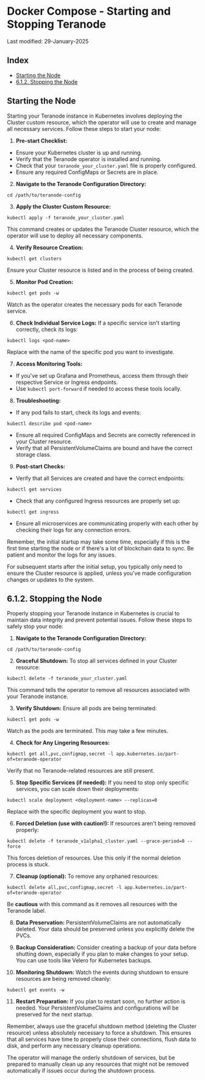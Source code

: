 # Docker Compose - Starting and Stopping Teranode

Last modified: 29-January-2025

## Index

- [Starting the Node](#starting-the-node)
- [6.1.2. Stopping the Node](#612-stopping-the-node)


## Starting the Node

Starting your Teranode instance in Kubernetes involves deploying the Cluster custom resource, which the operator will use to create and manage all necessary services. Follow these steps to start your node:

1. **Pre-start Checklist:**
- Ensure your Kubernetes cluster is up and running.
- Verify that the Teranode operator is installed and running.
- Check that your `teranode_your_cluster.yaml` file is properly configured.
- Ensure any required ConfigMaps or Secrets are in place.

2. **Navigate to the Teranode Configuration Directory:**
```
cd /path/to/teranode-config
```

3. **Apply the Cluster Custom Resource:**

```
kubectl apply -f teranode_your_cluster.yaml
```
This command creates or updates the Teranode Cluster resource, which the operator will use to deploy all necessary components.

4. **Verify Resource Creation:**

```
kubectl get clusters
```
Ensure your Cluster resource is listed and in the process of being created.

5. **Monitor Pod Creation:**
```
kubectl get pods -w
```
Watch as the operator creates the necessary pods for each Teranode service.

6. **Check Individual Service Logs:**
If a specific service isn't starting correctly, check its logs:
```
kubectl logs <pod-name>
```
Replace <pod-name> with the name of the specific pod you want to investigate.

7. **Access Monitoring Tools:**
- If you've set up Grafana and Prometheus, access them through their respective Service or Ingress endpoints.
- Use `kubectl port-forward` if needed to access these tools locally.

8. **Troubleshooting:**
- If any pod fails to start, check its logs and events:
```
kubectl describe pod <pod-name>
```
- Ensure all required ConfigMaps and Secrets are correctly referenced in your Cluster resource.
- Verify that all PersistentVolumeClaims are bound and have the correct storage class.

9. **Post-start Checks:**
- Verify that all Services are created and have the correct endpoints:
```
kubectl get services
```
- Check that any configured Ingress resources are properly set up:
```
kubectl get ingress
```
- Ensure all microservices are communicating properly with each other by checking their logs for any connection errors.

Remember, the initial startup may take some time, especially if this is the first time starting the node or if there's a lot of blockchain data to sync. Be patient and monitor the logs for any issues.

For subsequent starts after the initial setup, you typically only need to ensure the Cluster resource is applied, unless you've made configuration changes or updates to the system.



## 6.1.2. Stopping the Node

Properly stopping your Teranode instance in Kubernetes is crucial to maintain data integrity and prevent potential issues. Follow these steps to safely stop your node:

1. **Navigate to the Teranode Configuration Directory:**
```
cd /path/to/teranode-config
```

2. **Graceful Shutdown:**
To stop all services defined in your Cluster resource:
```
kubectl delete -f teranode_your_cluster.yaml
```
This command tells the operator to remove all resources associated with your Teranode instance.

3. **Verify Shutdown:**
Ensure all pods are being terminated:
```
kubectl get pods -w
```
Watch as the pods are terminated. This may take a few minutes.

4. **Check for Any Lingering Resources:**
```
kubectl get all,pvc,configmap,secret -l app.kubernetes.io/part-of=teranode-operator
```
Verify that no Teranode-related resources are still present.

5. **Stop Specific Services (if needed):**
If you need to stop only specific services, you can scale down their deployments:
```
kubectl scale deployment <deployment-name> --replicas=0
```
Replace <deployment-name> with the specific deployment you want to stop.

6. **Forced Deletion (use with caution!):**
If resources aren't being removed properly:
```
kubectl delete -f teranode_v1alpha1_cluster.yaml --grace-period=0 --force
```
This forces deletion of resources. Use this only if the normal deletion process is stuck.

7. **Cleanup (optional):**
To remove any orphaned resources:
```
kubectl delete all,pvc,configmap,secret -l app.kubernetes.io/part-of=teranode-operator
```
Be **cautious** with this command as it removes all resources with the Teranode label.



8. **Data Preservation:**
PersistentVolumeClaims are not automatically deleted. Your data should be preserved unless you explicitly delete the PVCs.



9. **Backup Consideration:**
Consider creating a backup of your data before shutting down, especially if you plan to make changes to your setup. You can use tools like Velero for Kubernetes backups.



10. **Monitoring Shutdown:**
Watch the events during shutdown to ensure resources are being removed cleanly:
```
kubectl get events -w
```



11. **Restart Preparation:**
If you plan to restart soon, no further action is needed. Your PersistentVolumeClaims and configurations will be preserved for the next startup.



Remember, always use the graceful shutdown method (deleting the Cluster resource) unless absolutely necessary to force a shutdown. This ensures that all services have time to properly close their connections, flush data to disk, and perform any necessary cleanup operations.



The operator will manage the orderly shutdown of services, but be prepared to manually clean up any resources that might not be removed automatically if issues occur during the shutdown process.
